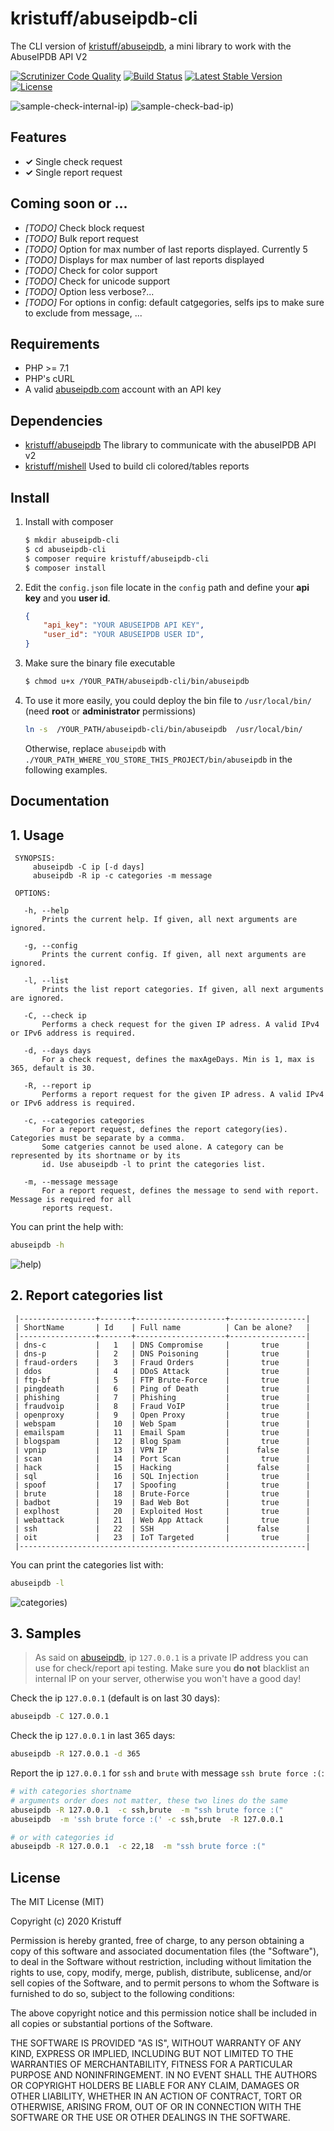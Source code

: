 # kristuff/abuseipdb-cli
The CLI version of [kristuff/abuseipdb](https://github.com/kristuff/abuseipdb), a mini library to work with the AbuseIPDB API V2

[![Scrutinizer Code Quality](https://scrutinizer-ci.com/g/kristuff/abuseipdb-cli/badges/quality-score.png?b=master)](https://scrutinizer-ci.com/g/kristuff/abuseipdb-cli/?branch=master)
[![Build Status](https://scrutinizer-ci.com/g/kristuff/abuseipdb-cli/badges/build.png?b=master)](https://scrutinizer-ci.com/g/kristuff/abuseipdb-cli/build-status/master)
[![Latest Stable Version](https://poser.pugx.org/kristuff/abuseipdb-cli/v/stable)](https://packagist.org/packages/kristuff/abuseipdb-cli)
[![License](https://poser.pugx.org/kristuff/abuseipdb-cli/license)](https://packagist.org/packages/kristuff/abuseipdb-cli)

![sample-check-internal-ip)](doc/sample-check-internal-ip.png)
![sample-check-bad-ip)](doc/sample-check-bad-ip.png)

Features
--------
- **✓** Single check request
- **✓** Single report request

Coming soon or ...
------------------
- *\[TODO\]* Check block request  
- *\[TODO\]* Bulk report request
- *\[TODO\]* Option for max number of last reports displayed. Currently 5
- *\[TODO\]* Displays for max number of last reports displayed
- *\[TODO\]* Check for color support
- *\[TODO\]* Check for unicode support 
- *\[TODO\]* Option less verbose?...
- *\[TODO\]* For options in config: default catgegories, selfs ips to make sure to exclude from message, ...


Requirements
------------
- PHP >= 7.1
- PHP's cURL  
- A valid [abuseipdb.com](https://abuseipdb.com) account with an API key

Dependencies
------------
- [kristuff/abuseipdb](https://github.com/kristuff/abuseipdb) The library to communicate with the abuseIPDB API v2
- [kristuff/mishell](https://github.com/kristuff/mishell) Used to build cli colored/tables reports

Install
-------

1. Install with composer

    ```bash
    $ mkdir abuseipdb-cli
    $ cd abuseipdb-cli
    $ composer require kristuff/abuseipdb-cli
    $ composer install
    ```

2. Edit the `config.json` file locate in the `config` path and define your **api key** and you **user id**.

    ```json
    {
        "api_key": "YOUR ABUSEIPDB API KEY",
        "user_id": "YOUR ABUSEIPDB USER ID",
    }
    ```
3. Make sure the binary file executable

    ```bash
    $ chmod u+x /YOUR_PATH/abuseipdb-cli/bin/abuseipdb
    ```

4. To use it more easily, you could deploy the bin file to `/usr/local/bin/` (need **root** or **administrator** permissions)

    ```bash
    ln -s  /YOUR_PATH/abuseipdb-cli/bin/abuseipdb  /usr/local/bin/
    ```

    Otherwise, replace `abuseipdb` with `./YOUR_PATH_WHERE_YOU_STORE_THIS_PROJECT/bin/abuseipdb` in the following examples.


Documentation
-------------

## 1. Usage
```
 SYNOPSIS:
     abuseipdb -C ip [-d days]
     abuseipdb -R ip -c categories -m message

 OPTIONS:

   -h, --help
       Prints the current help. If given, all next arguments are ignored.

   -g, --config
       Prints the current config. If given, all next arguments are ignored.

   -l, --list
       Prints the list report categories. If given, all next arguments are ignored.

   -C, --check ip
       Performs a check request for the given IP adress. A valid IPv4 or IPv6 address is required.

   -d, --days days
       For a check request, defines the maxAgeDays. Min is 1, max is 365, default is 30.

   -R, --report ip
       Performs a report request for the given IP adress. A valid IPv4 or IPv6 address is required.

   -c, --categories categories
       For a report request, defines the report category(ies). Categories must be separate by a comma.
       Some catgeries cannot be used alone. A category can be represented by its shortname or by its
       id. Use abuseipdb -l to print the categories list.

   -m, --message message
       For a report request, defines the message to send with report. Message is required for all
       reports request.
```

You can print the help with:
```bash
abuseipdb -h
```
![help)](doc/help.png)

## 2. Report categories list
```
 |-----------------+-------+--------------------+-----------------|
 | ShortName       | Id    | Full name          | Can be alone?   |
 |-----------------+-------+--------------------+-----------------|
 | dns-c           |   1   | DNS Compromise     |       true      |
 | dns-p           |   2   | DNS Poisoning      |       true      |
 | fraud-orders    |   3   | Fraud Orders       |       true      |
 | ddos            |   4   | DDoS Attack        |       true      |
 | ftp-bf          |   5   | FTP Brute-Force    |       true      |
 | pingdeath       |   6   | Ping of Death      |       true      |
 | phishing        |   7   | Phishing           |       true      |
 | fraudvoip       |   8   | Fraud VoIP         |       true      |
 | openproxy       |   9   | Open Proxy         |       true      |
 | webspam         |   10  | Web Spam           |       true      |
 | emailspam       |   11  | Email Spam         |       true      |
 | blogspam        |   12  | Blog Spam          |       true      |
 | vpnip           |   13  | VPN IP             |      false      |
 | scan            |   14  | Port Scan          |       true      |
 | hack            |   15  | Hacking            |      false      |
 | sql             |   16  | SQL Injection      |       true      |
 | spoof           |   17  | Spoofing           |       true      |
 | brute           |   18  | Brute-Force        |       true      |
 | badbot          |   19  | Bad Web Bot        |       true      |
 | explhost        |   20  | Exploited Host     |       true      |
 | webattack       |   21  | Web App Attack     |       true      |
 | ssh             |   22  | SSH                |      false      |
 | oit             |   23  | IoT Targeted       |       true      |
 |----------------------------------------------------------------|
```

You can print the categories list with:
```bash
abuseipdb -l
```
![categories)](doc/categories.png)

## 3. Samples

>  As said on [abuseipdb](https://www.abuseipdb.com/check/127.0.0.1), ip `127.0.0.1` is a private IP address you can use for check/report api testing. Make sure you **do not** blacklist an internal IP on your server, otherwise you won't have a good day! 

Check the ip `127.0.0.1` (default is on last 30 days): 
```bash
abuseipdb -C 127.0.0.1 
```

Check the ip `127.0.0.1` in last 365 days: 
```bash
abuseipdb -R 127.0.0.1 -d 365
```

Report the ip `127.0.0.1` for `ssh` and `brute` with message `ssh brute force :(`: 
```bash
# with categories shortname
# arguments order does not matter, these two lines do the same
abuseipdb -R 127.0.0.1  -c ssh,brute  -m "ssh brute force :("
abuseipdb  -m 'ssh brute force :(' -c ssh,brute  -R 127.0.0.1

# or with categories id
abuseipdb -R 127.0.0.1  -c 22,18  -m "ssh brute force :("

```


License
-------

The MIT License (MIT)

Copyright (c) 2020 Kristuff

Permission is hereby granted, free of charge, to any person obtaining a copy
of this software and associated documentation files (the "Software"), to deal
in the Software without restriction, including without limitation the rights
to use, copy, modify, merge, publish, distribute, sublicense, and/or sell
copies of the Software, and to permit persons to whom the Software is
furnished to do so, subject to the following conditions:

The above copyright notice and this permission notice shall be included in
all copies or substantial portions of the Software.

THE SOFTWARE IS PROVIDED "AS IS", WITHOUT WARRANTY OF ANY KIND, EXPRESS OR
IMPLIED, INCLUDING BUT NOT LIMITED TO THE WARRANTIES OF MERCHANTABILITY,
FITNESS FOR A PARTICULAR PURPOSE AND NONINFRINGEMENT. IN NO EVENT SHALL THE
AUTHORS OR COPYRIGHT HOLDERS BE LIABLE FOR ANY CLAIM, DAMAGES OR OTHER
LIABILITY, WHETHER IN AN ACTION OF CONTRACT, TORT OR OTHERWISE, ARISING FROM,
OUT OF OR IN CONNECTION WITH THE SOFTWARE OR THE USE OR OTHER DEALINGS IN
THE SOFTWARE.
